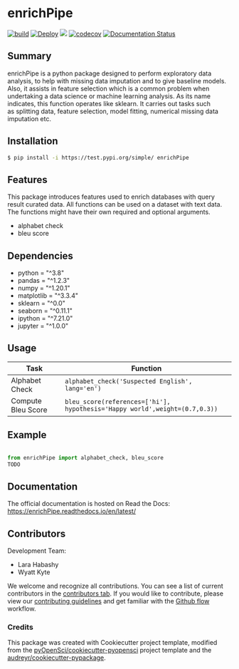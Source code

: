 # enrichPipe 

[![build](https://github.com/lara-imrsv/enrichPipe/actions/workflows/build.yml/badge.svg)](https://github.com/lara-imrsv/enrichPipe/actions/workflows/build.yml)
[![Deploy](https://github.com/lara-imrsv/enrichPipe/actions/workflows/deploy.yml/badge.svg)](https://github.com/lara-imrsv/enrichPipe/actions/workflows/deploy.yml)
![](https://github.com/lara-imrsv/enrichPipe/workflows/build/badge.svg) [![codecov](https://codecov.io/gh/lara-imrsv/enrichPipe/branch/main/graph/badge.svg?token=3KW44NKWAS)](https://codecov.io/gh/lara-imrsv/enrichPipe) [![Documentation Status](https://readthedocs.org/projects/enrichPipe/badge/?version=latest)](https://enrichPipe.readthedocs.io/en/latest/?badge=latest)

## Summary

enrichPipe is a python package designed to perform exploratory data analysis, to help with missing data imputation and to give baseline models. Also, it assists in feature selection which is a common problem when undertaking a data science or machine learning analysis. As its name indicates, this function operates like sklearn. It carries out tasks such as splitting data, feature selection, model fitting, numerical missing data imputation etc.

## Installation

```bash
$ pip install -i https://test.pypi.org/simple/ enrichPipe
```

## Features

This package introduces features used to enrich databases with query result curated data. All functions can be used on a dataset with text data. The functions might have their own required and optional arguments.

- alphabet check
- bleu score

## Dependencies


- python = "^3.8"
- pandas = "^1.2.3"
- numpy = "^1.20.1"
- matplotlib = "^3.3.4"
- sklearn = "^0.0"
- seaborn = "^0.11.1"
- ipython = "^7.21.0"    
- jupyter = "^1.0.0"


## Usage

| Task | Function  |
|------------|-----|
| Alphabet Check| `alphabet_check('Suspected English', lang='en')`|
| Compute Bleu Score| `bleu_score(references=['hi'], hypothesis='Happy world',weight=(0.7,0.3))`|


## Example

```Python

from enrichPipe import alphabet_check, bleu_score
TODO 

```

## Documentation

The official documentation is hosted on Read the Docs: https://enrichPipe.readthedocs.io/en/latest/

## Contributors

Development Team:

- Lara Habashy
- Wyatt Kyte


We welcome and recognize all contributions. You can see a list of current contributors in the [contributors tab](). If you would like to contribute, please view our [contributing guidelines]() and get familiar with the [Github flow](https://blog.programster.org/git-workflows) workflow.

### Credits

This package was created with Cookiecutter project template, modified from the [pyOpenSci/cookiecutter-pyopensci](https://github.com/pyOpenSci/cookiecutter-pyopensci) project template and the [audreyr/cookiecutter-pypackage](https://github.com/audreyr/cookiecutter-pypackage).
